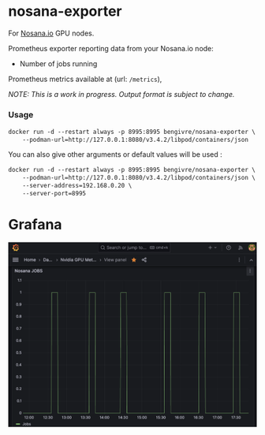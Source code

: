 # nosana-exporter

For [Nosana.io](https://nosana.io/) GPU nodes.

Prometheus exporter reporting data from your Nosana.io node:

- Number of jobs running

Prometheus metrics available at (url: `/metrics`),

_NOTE: This is a work in progress. Output format is subject to change._

### Usage

```
docker run -d --restart always -p 8995:8995 bengivre/nosana-exporter \
    --podman-url=http://127.0.0.1:8080/v3.4.2/libpod/containers/json
```

You can also give other arguments or default values will be used :

```
docker run -d --restart always -p 8995:8995 bengivre/nosana-exporter \
    --podman-url=http://127.0.0.1:8080/v3.4.2/libpod/containers/json \
    --server-address=192.168.0.20 \
    --server-port=8995
```

# Grafana

![grafana img](https://github.com/bengivre/nosana-exporter/blob/main/img/grafana.png?raw=true)
